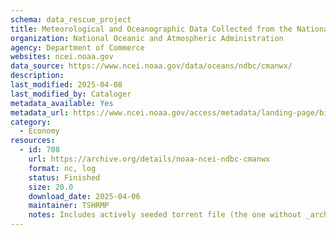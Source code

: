 ```yaml
---
schema: data_rescue_project 
title: Meteorological and Oceanographic Data Collected from the National Data Buoy Center Coastal-Marine Automated Network (C-MAN) and Moored (Weather) Buoys
organization: National Oceanic and Atmospheric Administration
agency: Department of Commerce
websites: ncei.noaa.gov
data_source: https://www.ncei.noaa.gov/data/oceans/ndbc/cmanwx/
description: 
last_modified: 2025-04-08
last_modified_by: Cataloger
metadata_available: Yes
metadata_url: https://www.ncei.noaa.gov/access/metadata/landing-page/bin/iso?id=gov.noaa.nodc:NDBC-CMANWx
category:
  - Economy
resources:
  - id: 708
    url: https://archive.org/details/noaa-ncei-ndbc-cmanwx
    format: nc, log
    status: Finished
    size: 20.0
    download_date: 2025-04-06
    maintainer: TSHRMP
    notes: Includes actively seeded torrent file (the one without _archive).  Alternate torrent location  https//academictorrents.com/details/414b43ac18bfd028386313b3da88b491280700bc
---
```

